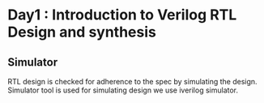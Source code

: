 # Day1 : Introduction to Verilog RTL Design and synthesis

## Simulator 
RTL design is checked for adherence to the spec by simulating the design.
Simulator tool is used for simulating design 
we use iverilog simulator. 
